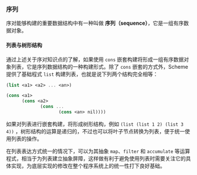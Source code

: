 ### 序列

序对能够构建的重要数据结构中有一种叫做 **序列（sequence）**，它是一组有序数据对象。

#### 列表与树形结构

通过上述关于序对知识点的了解，如果使用 `cons` 嵌套构建将形成一组有序数据对象列表，它是序列数据结构的一种构建形式。除了 `cons` 嵌套的方式外，Scheme 提供了基础程式 `list` 构建列表，也就是说下列两个结构完全相等：

```scheme
(list <a1> <a2> ... <an>)

(cons <a1>
	  (cons <a2>
	         (cons ...
	                (cons <an> nil))))
```

如果对列表进行嵌套构建，将形成树形结构，例如 `(list (list 1 2) (list 3 4))` ，树形结构的运算是递归的，不过也可以将叶子节点转换为列表，便于统一使用列表的操作。

在列表表达方式统一的情况下，可以为其抽象 `map`、`filter`  和 `accumulate` 等运算程式，相当于为列表建立抽象屏障，这样做有利于避免使用列表时需要关注它的具体实现，为底层实现的修改在整个程序系统上的统一性打下良好基础。